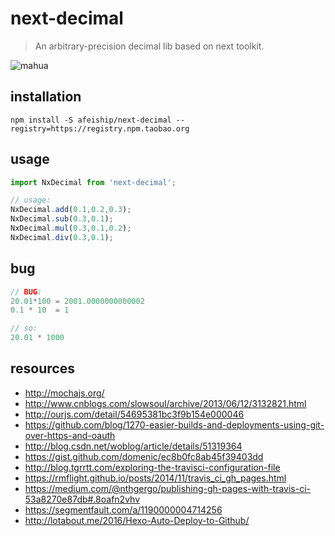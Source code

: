 # next-decimal
> An arbitrary-precision decimal lib based on next toolkit.

![mahua](https://api.travis-ci.org/afeiship/next-decimal.svg?branch=master)

## installation
```shell
npm install -S afeiship/next-decimal --registry=https://registry.npm.taobao.org
```

## usage
```javascript
import NxDecimal from 'next-decimal';

// usage:
NxDecimal.add(0.1,0.2,0.3);
NxDecimal.sub(0.3,0.1);
NxDecimal.mul(0.3,0.1,0.2);
NxDecimal.div(0.3,0.1);
```

## bug
```js
// BUG:
20.01*100 = 2001.0000000000002
0.1 * 10  = 1

// so:
20.01 * 1000 
```

## resources
+ http://mochajs.org/
+ http://www.cnblogs.com/slowsoul/archive/2013/06/12/3132821.html
+ http://ourjs.com/detail/54695381bc3f9b154e000046
+ https://github.com/blog/1270-easier-builds-and-deployments-using-git-over-https-and-oauth
+ http://blog.csdn.net/woblog/article/details/51319364
+ https://gist.github.com/domenic/ec8b0fc8ab45f39403dd
+ http://blog.tgrrtt.com/exploring-the-travisci-configuration-file
+ https://rmflight.github.io/posts/2014/11/travis_ci_gh_pages.html
+ https://medium.com/@nthgergo/publishing-gh-pages-with-travis-ci-53a8270e87db#.8oafn2vhv
+ https://segmentfault.com/a/1190000004714256
+ http://lotabout.me/2016/Hexo-Auto-Deploy-to-Github/
